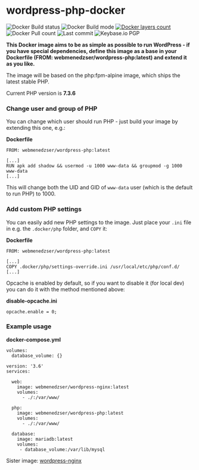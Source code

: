 
# wordpress-php-docker

![Docker Build status](https://img.shields.io/docker/cloud/build/webmenedzser/wordpress-php.svg)
![Docker Build mode](https://img.shields.io/docker/cloud/automated/webmenedzser/wordpress-php.svg)
[![Docker layers count](https://images.microbadger.com/badges/image/webmenedzser/wordpress-php.svg)](https://microbadger.com/images/webmenedzser/wordpress-php)
![Docker Pull count](https://badgen.net/docker/pulls/webmenedzser/wordpress-php)
![Last commit](https://badgen.net/github/last-commit/Saboteur777/wordpress-php-docker)
![Keybase.io PGP](https://badgen.net/keybase/pgp/Saboteur777)

**This Docker image aims to be as simple as possible to run WordPress - if you have special dependencies, define this image as a base in your Dockerfile (FROM: webmenedzser/wordpress-php:latest) and extend it as you like.**

The image will be based on the php:fpm-alpine image, which ships the latest stable PHP.

Current PHP version is **7.3.6**

### Change user and group of PHP
You can change which user should run PHP - just build your image by extending this one, e.g.:

**Dockerfile**
```
FROM: webmenedzser/wordpress-php:latest

[...]
RUN apk add shadow && usermod -u 1000 www-data && groupmod -g 1000 www-data
[...]
```

This will change both the UID and GID of `www-data` user (which is the default to run PHP) to 1000.

### Add custom PHP settings
You can easily add new PHP settings to the image. Just place your `.ini` file in e.g. the `.docker/php` folder, and `COPY` it:

**Dockerfile**
```
FROM: webmenedzser/wordpress-php:latest

[...]
COPY .docker/php/settings-override.ini /usr/local/etc/php/conf.d/
[...]
```
Opcache is enabled by default, so if you want to disable it (for local dev) you can do it with the method mentioned above:

**disable-opcache.ini**
```
opcache.enable = 0;
```

### Example usage

**docker-compose.yml**

```
volumes:
  database_volume: {}

version: '3.6'
services:

  web:
    image: webmenedzser/wordpress-nginx:latest
    volumes:
      - ./:/var/www/

  php:
    image: webmenedzser/wordpress-php:latest
    volumes:
      - ./:/var/www/

  database:
    image: mariadb:latest
    volumes:
     - database_volume:/var/lib/mysql
```

Sister image: [wordpress-nginx](https://github.com/Saboteur777/wordpress-nginx-docker)
